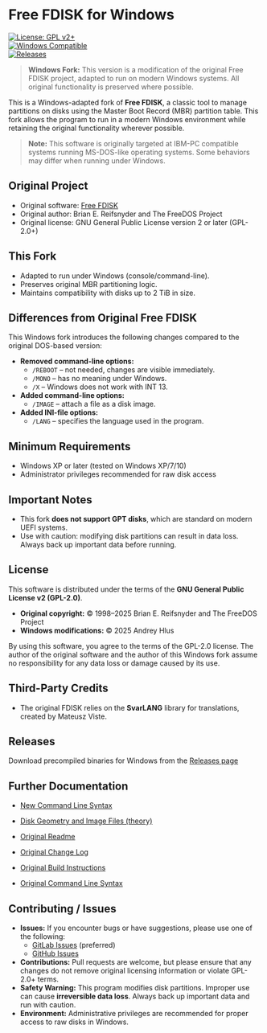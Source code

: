 # Free FDISK for Windows

[![License: GPL v2+](https://img.shields.io/badge/License-GPLv2+-blue.svg)](https://www.gnu.org/licenses/old-licenses/gpl-2.0.en.html)  
[![Windows Compatible](https://img.shields.io/badge/Platform-Windows-lightgrey.svg)](https://www.microsoft.com)  
[![Releases](https://img.shields.io/github/v/release/MrDemonid/fdisk-windows)](https://github.com/MrDemonid/FDisk/releases/tag/v1.0.0)

> **Windows Fork:** This version is a modification of the original Free FDISK project, adapted to run on modern Windows systems. All original functionality is preserved where possible.

This is a Windows-adapted fork of **Free FDISK**, a classic tool to manage partitions on disks using the Master Boot Record (MBR) partition table. This fork allows the program to run in a modern Windows environment while retaining the original functionality wherever possible.

> **Note:** This software is originally targeted at IBM-PC compatible systems running MS-DOS-like operating systems. Some behaviors may differ when running under Windows.

## Original Project

- Original software: [Free FDISK](https://github.com/FDOS/fdisk.git)
- Original author: Brian E. Reifsnyder and The FreeDOS Project
- Original license: GNU General Public License version 2 or later (GPL-2.0+)


## This Fork

- Adapted to run under Windows (console/command-line).
- Preserves original MBR partitioning logic.
- Maintains compatibility with disks up to 2 TiB in size.


## Differences from Original Free FDISK

This Windows fork introduces the following changes compared to the original DOS-based version:

- **Removed command-line options:**
    - `/REBOOT` – not needed, changes are visible immediately.
    - `/MONO` – has no meaning under Windows.
    - `/X` – Windows does not work with INT 13.
- **Added command-line options:**
    - `/IMAGE` – attach a file as a disk image.
- **Added INI-file options:**
    - `/LANG` – specifies the language used in the program.


## Minimum Requirements

- Windows XP or later (tested on Windows XP/7/10)
- Administrator privileges recommended for raw disk access

## Important Notes

- This fork **does not support GPT disks**, which are standard on modern UEFI systems.
- Use with caution: modifying disk partitions can result in data loss. Always back up important data before running.

## License

This software is distributed under the terms of the **GNU General Public License v2 (GPL-2.0)**.

- **Original copyright:** © 1998–2025 Brian E. Reifsnyder and The FreeDOS Project
- **Windows modifications:** © 2025 Andrey Hlus

By using this software, you agree to the terms of the GPL-2.0 license.
The author of the original software and the author of this Windows fork assume no responsibility for any data loss or damage caused by its use.

## Third-Party Credits

- The original FDISK relies on the **SvarLANG** library for translations, created by Mateusz Viste.

## Releases

Download precompiled binaries for Windows from the [Releases page](https://github.com/MrDemonid/FDisk/releases/tag/v1.0.0)


## Further Documentation

- [New Command Line Syntax](./doc/USAGE.md)
- [Disk Geometry and Image Files (theory)](./doc/PK8000.md)  


- [Original Readme](doc/original/README.md)
- [Original Change Log](doc/original/CHANGES.md)
- [Original Build Instructions](doc/original/INSTALL.md)
- [Original Command Line Syntax](./doc/original/USAGE.md)

## Contributing / Issues
- **Issues:** If you encounter bugs or have suggestions, please use one of the following:
  - [GitLab Issues](https://gitlab.com/MrDemonid/FDisk/-/issues) (preferred)
  - [GitHub Issues](https://github.com/MrDemonid/FDisk/issues)
- **Contributions:** Pull requests are welcome, but please ensure that any changes do not remove original licensing information or violate GPL-2.0+ terms.
- **Safety Warning:** This program modifies disk partitions. Improper use can cause **irreversible data loss**. Always back up important data and run with caution.
- **Environment:** Administrative privileges are recommended for proper access to raw disks in Windows.  
